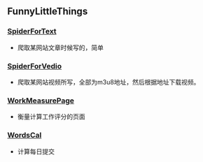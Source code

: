 ## FunnyLittleThings

### [SpiderForText](https://github.com/RoseAlice2018/FunnyLittleThings/tree/master/SpiderForText)

- 爬取某网站文章时候写的，简单

### [SpiderForVedio](https://github.com/RoseAlice2018/FunnyLittleThings/tree/master/SpiderForVedio0)

- 爬取某网站视频所写，全部为m3u8地址，然后根据地址下载视频。


### [WorkMeasurePage](https://github.com/RoseAlice2018/FunnyLittleThings/tree/master/WorkMeasurePage)

- 衡量计算工作评分的页面

### [WordsCal](https://github.com/RoseAlice2018/FunnyLittleThings/tree/master/WordsCal)
- 计算每日提交

